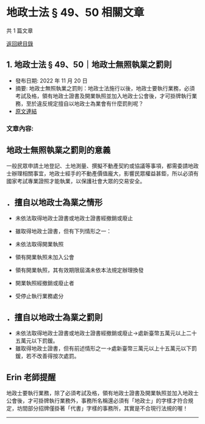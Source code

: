 # 地政士法 § 49、50 相關文章

共 1 篇文章

[返回總目錄](00_總目錄.md)

## 1. 地政士法 § 49、50｜地政士無照執業之罰則

- 發布日期: 2022 年 11 月 20 日
- 摘要: 地政士無照執業之罰則：地政士法施行以後，地政士要執行業務，必須考試及格，領有地政士證書及開業執照並加入地政士公會後，才可掛牌執行業務，至於違反規定擅自以地政士為業會有什麼罰則呢？
- [原文連結](https://www.jasper-realestate.com/%e5%9c%b0%e6%94%bf%e5%a3%ab%e7%84%a1%e7%85%a7%e5%9f%b7%e6%a5%ad%e4%b9%8b%e7%bd%b0%e5%89%87/)

### 文章內容:

## 地政士無照執業之罰則的意義

一般民眾申請土地登記、土地測量、撰擬不動產契約或協議等事項，都需委請地政士辦理相關事宜，地政士經手的不動產價值龐大，影響民眾權益甚鉅，所以必須有國家考試專業證照才能執業，以保護社會大眾的交易安全。

## ．擅自以地政士為業之情形

- 未依法取得地政士證書或地政士證書經撤銷或廢止
- 雖取得地政士證書，但有下列情形之一：

- 未依法取得開業執照
- 領有開業執照未加入公會
- 領有開業執照，其有效期限屆滿未依本法規定辦理換發
- 開業執照經撤銷或廢止者
- 受停止執行業務處分

## ．擅自以地政士為業之罰則

- 未依法取得地政士證書或地政士證書經撤銷或廢止→處新臺幣五萬元以上二十五萬元以下罰鍰。
- 雖取得地政士證書，但有前述情形之一→處新臺幣三萬元以上十五萬元以下罰鍰，若不改善得按次處罰。

## Erin 老師提醒

地政士要執行業務，除了必須考試及格，領有地政士證書及開業執照並加入地政士公會後，才可掛牌執行業務外，事務所名稱還必須有「地政士」的字樣才符合規定，坊間部分招牌僅掛著「代書」字樣的事務所，其實是不合現行法規的喔！

---

